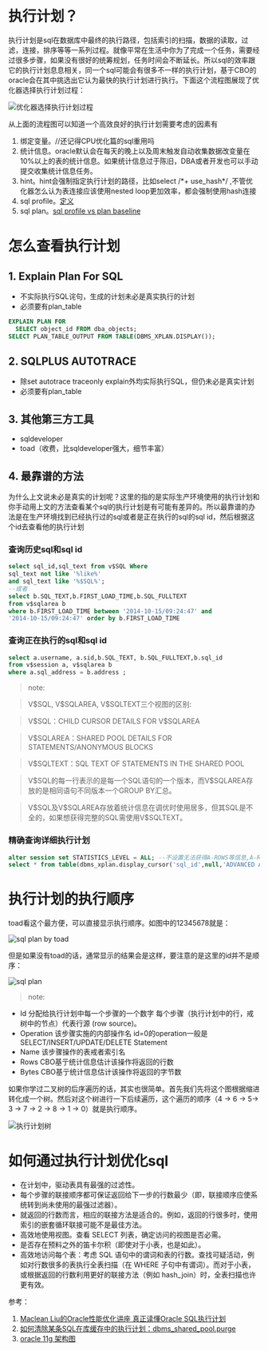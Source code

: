 # 执行计划？

执行计划是sql在数据库中最终的执行路径，包括索引的扫描，数据的读取，过滤，连接，排序等等一系列过程。就像平常在生活中你为了完成一个任务，需要经过很多步骤，如果没有很好的统筹规划，任务时间会不断延长。所以sql的效率跟它的执行计划息息相关，同一个sql可能会有很多不一样的执行计划，基于CBO的oracle会在其中挑选出它认为最快的执行计划进行执行。下面这个流程图展现了优化器选择执行计划过程：
 
 ![优化器选择执行计划过程][1]
 
 从上面的流程图可以知道一个高效良好的执行计划需要考虑的因素有
 
 1. 绑定变量。//还记得CPU优化篇的sql重用吗
 2. 统计信息。oracle默认会在每天的晚上以及周末触发自动收集数据改变量在10%以上的表的统计信息。如果统计信息过于陈旧，DBA或者开发也可以手动提交收集统计信息任务。
 3. hint。hint会强制指定执行计划的路径，比如select /\*+ use_hash*/ ,不管优化器怎么认为表连接应该使用nested loop更加效率，都会强制使用hash连接
 4. sql profile。[定义][2]
 5. sql plan。[sql profile vs plan baseline][3]

# 怎么查看执行计划

## 1. Explain Plan For SQL

* 不实际执行SQL诧句，生成的计划未必是真实执行的计划 
* 必须要有plan_table

```SQL
EXPLAIN PLAN FOR
  SELECT object_id FROM dba_objects;
SELECT PLAN_TABLE_OUTPUT FROM TABLE(DBMS_XPLAN.DISPLAY());
```

## 2. SQLPLUS AUTOTRACE

* 除set autotrace traceonly explain外均实际执行SQL，但仍未必是真实计划
* 必须要有plan_table

## 3. 其他第三方工具 

* sqldeveloper
* toad（收费，比sqldeveloper强大，细节丰富）

## 4. 最靠谱的方法

为什么上文说未必是真实的计划呢？这里的指的是实际生产环境使用的执行计划和你手动用上文的方法查看某个sql的执行计划是有可能有差异的。所以最靠谱的办法是在生产环境找到已经执行过的sql或者是正在执行的sql的sql id，然后根据这个id去查看他的执行计划

### 查询历史sql和sql id

```SQL
select sql_id,sql_text from v$SQL Where
sql_text not like '%like%'
and sql_text like '%$SQL%';
--或者
select b.SQL_TEXT,b.FIRST_LOAD_TIME,b.SQL_FULLTEXT
from v$sqlarea b
where b.FIRST_LOAD_TIME between '2014-10-15/09:24:47' and
'2014-10-15/09:24:47' order by b.FIRST_LOAD_TIME 
```

### 查询正在执行的sql和sql id

```SQL
select a.username, a.sid,b.SQL_TEXT, b.SQL_FULLTEXT,b.sql_id
from v$session a, v$sqlarea b 
where a.sql_address = b.address ;
```
> note:

>V\$SQL, V\$SQLAREA, V\$SQLTEXT三个视图的区别:

>V\$SQL：CHILD CURSOR DETAILS FOR V\$SQLAREA

>V\$SQLAREA：SHARED POOL DETAILS FOR STATEMENTS/ANONYMOUS BLOCKS

>V\$SQLTEXT：SQL TEXT OF STATEMENTS IN THE SHARED POOL

>V\$SQL的每一行表示的是每一个SQL语句的一个版本，而V\$SQLAREA存放的是相同语句不同版本一个GROUP BY汇总。

>V\$SQL及V\$SQLAREA存放着统计信息在调优时使用居多，但其SQL是不全的，如果想获得完整的SQL需使用V\$SQLTEXT。

### 精确查询详细执行计划

```SQL
alter session set STATISTICS_LEVEL = ALL; --不设置无法获得A-ROWS等信息,A-Rows 是实际执行时返回的行数
select * from table(dbms_xplan.display_cursor('sql_id',null,'ADVANCED ALLSTATS LAST PEEKED_BINDS'));
```

# 执行计划的执行顺序

toad看这个最方便，可以直接显示执行顺序。如图中的12345678就是：

![sql plan by toad][4]

但是如果没有toad的话，通常显示的结果会是这样，要注意的是这里的id并不是顺序：

![sql plan][5]

>note:
* Id 分配给执行计划中每一个步骤的一个数字 每个步骤（执行计划中的行，戒树中的节点）代表行源 (row source)。
* Operation 该步骤实施的内部操作名 id=0的operation一般是 SELECT/INSERT/UPDATE/DELETE Statement
* Name 该步骤操作的表戒者索引名
* Rows CBO基亍统计信息估计该操作将返回的行数
* Bytes CBO基亍统计信息估计该操作将返回的字节数

如果你学过二叉树的后序遍历的话，其实也很简单。首先我们先将这个图根据缩进转化成一个树。然后对这个树进行一下后续遍历，这个遍历的顺序（4 -> 6 -> 5-> 3 -> 7 -> 2 -> 8 -> 1 -> 0）就是执行顺序。

 ![执行计划树][6]


# 如何通过执行计划优化sql

* 在计划中，驱动表具有最强的过滤性。
* 每个步骤的联接顺序都可保证返回给下一步的行数最少（即，联接顺序应使系统转到尚未使用的最强过滤器）。
* 就返回的行数而言，相应的联接方法是适合的。例如，返回的行很多时，使用索引的嵌套循环联接可能不是最佳方法。
* 高效地使用视图。查看 SELECT 列表，确定访问的视图是否必需。
* 是否存在预料之外的笛卡尔积（即使对于小表，也是如此）。
* 高效地访问每个表：考虑 SQL 语句中的谓词和表的行数。查找可疑活动，例如对行数很多的表执行全表扫描（在 WHERE 子句中有谓词）。而对于小表，或根据返回的行数利用更好的联接方法（例如 hash_join）时，全表扫描也许更有效。

参考：

1. [Maclean Liu的Oracle性能优化讲座 真正读懂Oracle SQL执行计划][7]
2. [如何清除某条SQL在库缓存中的执行计划：dbms_shared_pool.purge ][8]
3. [oracle 11g 架构图][9]


  [1]: http://zxdy-blog.qiniudn.com/sql%20plan.png
  [2]: https://docs.oracle.com/database/121/TGSQL/tgsql_profiles.htm#TGSQL599
  [3]: https://docs.oracle.com/database/121/TGSQL/tgsql_spm.htm#TGSQL617
  [4]: http://zxdy-blog.qiniudn.com/sqlplan_toad.png
  [5]: http://zxdy-blog.qiniudn.com/sqlplan_sqldeveloper.png
  [6]: http://zxdy-blog.qiniudn.com/tree.png
  [7]: http://t.askmaclean.com/thread-3237-1-1.html
  [8]: http://blog.itpub.net/22664653/viewspace-701711/
  [9]: http://files.cnblogs.com/files/kerrycode/ORACLE_11g_ARCHITECTURE.pdf